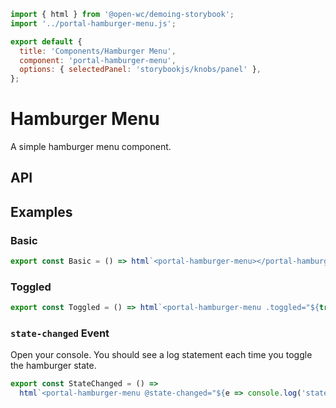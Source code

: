 ```js script
import { html } from '@open-wc/demoing-storybook';
import '../portal-hamburger-menu.js';

export default {
  title: 'Components/Hamburger Menu',
  component: 'portal-hamburger-menu',
  options: { selectedPanel: 'storybookjs/knobs/panel' },
};
```

# Hamburger Menu

A simple hamburger menu component.

## API

<sb-props of="portal-hamburger-menu"></sb-props>

## Examples

### Basic

```js preview-story
export const Basic = () => html`<portal-hamburger-menu></portal-hamburger-menu>`;
```

### Toggled

```js preview-story
export const Toggled = () => html`<portal-hamburger-menu .toggled="${true}"></portal-hamburger-menu>`;
```

### `state-changed` Event

Open your console. You should see a log statement each time you toggle the hamburger state.

```js preview-story
export const StateChanged = () =>
  html`<portal-hamburger-menu @state-changed="${e => console.log('state-changed', e)}"></portal-hamburger-menu>`;
```
